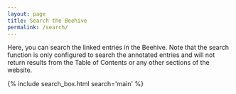 ```yaml
---
layout: page
title: Search the Beehive
permalink: /search/
---
```


Here, you can search the linked entries in the Beehive. Note that the search function is only configured to search the annotated entries and will not return results from the Table of Contents or any other sections of the website.  

{% include search_box.html search='main' %}
